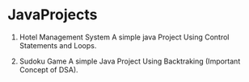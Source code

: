 # JavaProjects

1. Hotel Management System
   A simple java Project Using Control Statements and Loops.
   
3. Sudoku Game
  A simple Java Project Using Backtraking (Important Concept of DSA).
